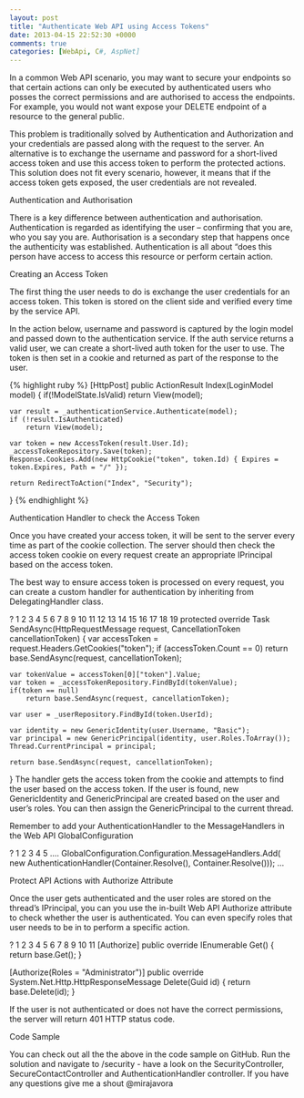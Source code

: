```yaml
---
layout: post
title: "Authenticate Web API using Access Tokens"
date: 2013-04-15 22:52:30 +0000
comments: true
categories: [WebApi, C#, AspNet]
---
```


In a common Web API scenario, you may want to secure your endpoints so that certain actions can only be executed by authenticated users who posses the correct permissions and are authorised to access the endpoints. For example, you would not want expose your DELETE endpoint of a resource to the general public.
<!--more-->

This problem is traditionally solved by Authentication and Authorization and your credentials are passed along with the request to the server. An alternative is to exchange the username and password for a short-lived access token and use this access token to perform the protected actions. This solution does not fit every scenario,  however, it means that if the access token gets exposed, the user credentials are not revealed. 

Authentication and Authorisation

There is a key difference between authentication and authorisation. Authentication is regarded as identifying the user – confirming that you are, who you say you are. Authorisation is a secondary step that happens once the authenticity was established. Authentication is all about “does this person have access to access this resource or perform certain action.

Creating an Access Token

The first thing the user needs to do is exchange the user credentials for an access token. This token is stored on the client side and verified every time by the service API.

In the action below, username and password is captured by the login model and passed down to the authentication service. If the auth service returns a valid user, we can create a short-lived auth token for the user to use. The token is then set in a cookie and returned as part of the response to the user.

{% highlight ruby %}
[HttpPost]
public ActionResult Index(LoginModel model)
{
    if(!ModelState.IsValid)
        return View(model);
 
    var result = _authenticationService.Authenticate(model);
    if (!result.IsAuthenticated)
        return View(model);
 
    var token = new AccessToken(result.User.Id);
    _accessTokenRepository.Save(token);
    Response.Cookies.Add(new HttpCookie("token", token.Id) { Expires = token.Expires, Path = "/" });
 
    return RedirectToAction("Index", "Security");
}
{% endhighlight %}
 

Authentication Handler to check the Access Token

Once you have created your access token, it will be sent to the server every time as part of the cookie collection. The server should then check the access token cookie on every request create an appropriate IPrincipal based on the access token.

The best way to ensure access token is processed on every request, you can create a custom handler for authentication by inheriting from DelegatingHandler class.

?
1
2
3
4
5
6
7
8
9
10
11
12
13
14
15
16
17
18
19
protected override Task<HttpResponseMessage> SendAsync(HttpRequestMessage request, CancellationToken cancellationToken)
{
    var accessToken = request.Headers.GetCookies("token");
    if (accessToken.Count == 0)
        return base.SendAsync(request, cancellationToken);
 
    var tokenValue = accessToken[0]["token"].Value;
    var token = _accessTokenRepository.FindById(tokenValue);
    if(token == null)
        return base.SendAsync(request, cancellationToken);
 
    var user = _userRepository.FindById(token.UserId);
 
    var identity = new GenericIdentity(user.Username, "Basic");
    var principal = new GenericPrincipal(identity, user.Roles.ToArray());
    Thread.CurrentPrincipal = principal;
 
    return base.SendAsync(request, cancellationToken);
}
The handler gets the access token from the cookie and attempts to find the user based on the access token. If the user is found, new GenericIdentity and GenericPrincipal are created based on the user and user’s roles. You can then assign the GenericPrincipal to the current thread.

Remember to add your AuthenticationHandler to the MessageHandlers in the Web API  GlobalConfiguration

?
1
2
3
4
5
....
GlobalConfiguration.Configuration.MessageHandlers.Add(
    new AuthenticationHandler(Container.Resolve<IAccessTokenRepository>(),
                              Container.Resolve<IUserRepository>()));
...
 

Protect API Actions with Authorize Attribute

Once the user gets authenticated and the user roles are stored on the thread’s IPrincipal, you can you use the in-built Web API Authorize attribute to check whether the user is authenticated. You can even specify roles that user needs to be in to perform a specific action.

?
1
2
3
4
5
6
7
8
9
10
11
[Authorize]
public override IEnumerable<Contact> Get()
{
    return base.Get();
}
 
[Authorize(Roles = "Administrator")]
public override System.Net.Http.HttpResponseMessage Delete(Guid id)
{
    return base.Delete(id);
}

If the user is not authenticated or does not have the correct permissions, the server will return 401 HTTP status code.

Code Sample

You can check out all the the above in the code sample on GitHub. Run the solution and navigate to /security - have a look on the SecurityController, SecureContactController and AuthenticationHandler controller. If you have any questions give me a shout @mirajavora